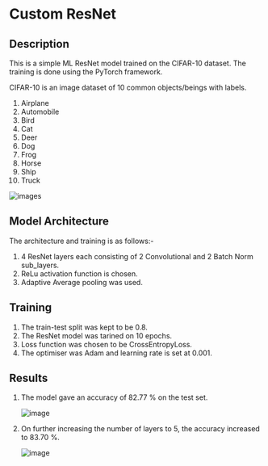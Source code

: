 # Custom ResNet
## Description
This is a simple ML ResNet model trained on the CIFAR-10 dataset.
The training is done using the PyTorch framework.

CIFAR-10 is an image dataset of 10 common objects/beings with labels.
1. Airplane
2. Automobile
3. Bird
4. Cat
5. Deer
6. Dog
7. Frog
8. Horse
9. Ship
10. Truck

![images](https://github.com/Sanchit-100/Custom_ResNet/assets/141770981/c61c2d2b-3625-4785-8427-ba1018141467)

## Model Architecture
The architecture and training is as follows:-
<br/>
1. 4 ResNet layers each consisting of 2 Convolutional and 2 Batch Norm sub_layers.
2. ReLu activation function is chosen.
3. Adaptive Average pooling was used.

## Training

1. The train-test split was kept to be 0.8.
2. The ResNet model was tarined on 10 epochs.
3. Loss function was chosen to be CrossEntropyLoss.
4. The optimiser was Adam and learning rate is set at 0.001.

## Results
1. The model gave an accuracy of 82.77 % on the test set.
   
   ![image](https://github.com/Sanchit-100/Custom_ResNet/assets/141770981/19fd8716-1d58-49a1-af00-86b646fe9929)

2. On further increasing the number of layers to 5, the accuracy increased to 83.70 %.

   ![image](https://github.com/Sanchit-100/Custom_ResNet/assets/141770981/295e21ff-12e8-4d28-ada6-93625461a6a5)
 
